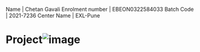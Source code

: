 Name | Chetan Gavali
Enrolment number | EBEON0322584033
Batch Code | 2021-7236
Center Name | EXL-Pune
# Project![image](https://user-images.githubusercontent.com/89082316/185776881-507e5d61-fa43-44da-81ed-f3466f5729c1.png)
